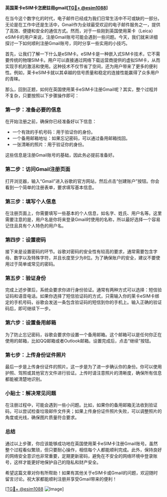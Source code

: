 **英国莱卡eSIM卡怎麽註冊gmail[[TG💪+ @esim1088](https://t.me/s/esim1088)]**

在当今这个数字化的时代，电子邮件已经成为我们日常生活中不可或缺的一部分。无论是在工作中还是生活中，Gmail作为全球最受欢迎的电子邮件服务之一，提供了高效、便捷和安全的通信方式。然而，对于一些刚到英国使用莱卡（Leica）eSIM卡的用户来说，注册Gmail账号可能会遇到一些问题。今天，我们就来详细探讨一下如何顺利注册Gmail账号，同时分享一些实用的小技巧。

首先，让我们了解一下什么是eSIM卡。eSIM卡是一种嵌入式SIM卡技术，它不需要传统的物理SIM卡。用户可以直接通过网络下载运营商提供的虚拟SIM卡，从而实现手机的激活和使用。这种技术不仅节省了空间，还为用户带来了更多的便利性。例如，莱卡eSIM卡就以其卓越的信号质量和稳定的连接性能赢得了众多用户的青睐。

那么，回到正题，如何在英国使用莱卡eSIM卡注册Gmail呢？其实，整个过程并不复杂，只要按照以下步骤操作即可：

### 第一步：准备必要的信息

在开始注册之前，确保你已经准备好以下信息：
- 一个有效的手机号码：用于验证你的身份。
- 一个备用邮箱地址：如果忘记密码，可以通过备用邮箱找回。
- 一张清晰的照片：用于验证你的身份。

这些信息是注册Gmail账号的基础，因此务必提前准备好。

### 第二步：访问Gmail注册页面

打开浏览器，输入“Gmail”进入谷歌的官方网站，然后点击“创建账户”按钮。你会看到一个简单的注册表单，要求填写基本信息。

### 第三步：填写个人信息

在注册页面上，你需要填写一些基本的个人信息，如名字、姓氏、用户名等。这里需要注意的是，用户名是你将来登录Gmail时使用的名称，所以最好选择一个容易记住且具有个人特色的用户名。

### 第四步：设置密码

接下来是设置密码的环节。谷歌对密码的安全性有较高的要求，通常需要包含字母、数字以及特殊字符，并且长度至少为8位。为了确保账户的安全，建议不要使用过于简单或常见的密码。

### 第五步：验证身份

完成上述步骤后，系统会要求你进行身份验证。通常有两种方式可以选择：短信验证码和语音电话。如果你选择了短信验证码的方式，只需输入你的莱卡eSIM卡绑定的手机号码，谷歌会发送一条包含验证码的短信到你的手机上。输入正确的验证码后，即可继续下一步。

### 第六步：设置备用邮箱

为了防止忘记密码，谷歌会要求你设置一个备用邮箱。这个邮箱可以是任何你正在使用的邮箱，比如QQ邮箱或者Outlook邮箱。设置完成后，点击“继续”按钮。

### 第七步：上传身份证件照片

最后一步是上传身份证件的照片。这一步是为了进一步确认你的身份。你可以使用护照、驾照或其他官方文件进行验证。上传时请注意照片的清晰度，确保所有信息都能被清楚地识别。

### 小贴士：解决常见问题

在注册过程中，可能会遇到一些小问题。比如，如果你的备用邮箱无法收到验证码，可以尝试检查垃圾邮件文件夹；如果上传身份证件照片失败，可以调整照片的角度或光线，确保图片质量符合要求。

### 总结

通过以上步骤，你应该能够成功地在英国使用莱卡eSIM卡注册Gmail账号。虽然整个过程看似繁琐，但只要耐心操作，相信每个人都能顺利完成。此外，保持良好的网络安全意识也非常重要，定期更新密码，避免在不安全的网络环境中登录账号，这样才能更好地保护自己的隐私和财产安全。

希望这篇文章对你有所帮助！如果有其他关于eSIM卡或Gmail的问题，欢迎随时留言讨论。祝大家都能顺利注册并享受Gmail带来的便利！

[[TG💪+ @esim1088](https://t.me/s/esim1088) ![Image](https://i.postimg.cc/4NQfJmqS/Snipaste-2025-05-13-00-14-12.png)]